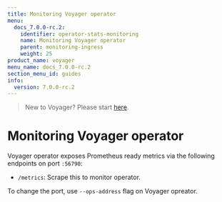 ```yaml
---
title: Monitoring Voyager operator
menu:
  docs_7.0.0-rc.2:
    identifier: operator-stats-monitoring
    name: Monitoring Voyager operator
    parent: monitoring-ingress
    weight: 25
product_name: voyager
menu_name: docs_7.0.0-rc.2
section_menu_id: guides
info:
  version: 7.0.0-rc.2
---
```


> New to Voyager? Please start [here](/docs/7.0.0-rc.2/concepts/overview).

# Monitoring Voyager operator

Voyager operator exposes Prometheus ready metrics via the following endpoints on port `:56790`:

- `/metrics`: Scrape this to monitor operator.

To change the port, use `--ops-address` flag on Voyager opreator.
